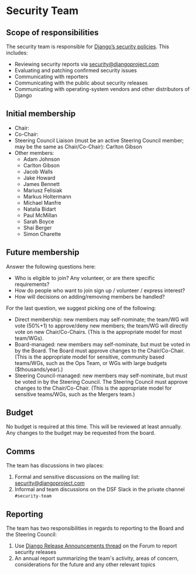 # Security Team

## Scope of responsibilities

The security team is responsible for [Django’s security policies](https://docs.djangoproject.com/en/dev/internals/security/). This includes:

- Reviewing security reports via security@djangoproject.com
- Evaluating and patching confirmed security issues
- Communicating with reporters
- Communicating with the public about security releases
- Communicating with operating-system vendors and other distributors of Django

## Initial membership

- Chair:
- Co-Chair:
- Steering Council Liaison (must be an active Steering Council member; may be the same as Chair/Co-Chair): Carlton Gibson
- Other members:
  - Adam Johnson
  - Carlton Gibson
  - Jacob Walls
  - Jake Howard
  - James Bennett
  - Mariusz Felisiak
  - Markus Holtermann
  - Michael Manfre
  - Natalia Bidart
  - Paul McMillan
  - Sarah Boyce
  - Shai Berger
  - Simon Charette

## Future membership

Answer the following questions here:

- Who is eligible to join? Any volunteer, or are there specific requirements?
- How do people who want to join sign up / volunteer / express interest?
- How will decisions on adding/removing members be handled?

For the last question, we suggest picking one of the following:

- Direct membership: new members may self-nominate; the team/WG will vote (50%+1) to approve/deny new members; the team/WG will directly vote on new Chair/Co-Chairs. (This is the appropriate model for most team/WGs).
- Board-managed: new members may self-nominate, but must be voted in by the Board. The Board must approve changes to the Chair/Co-Chair. (This is the appropriate model for sensitive, community based teams/WGs, such as the Ops Team, or WGs with large budgets ($thousands/year).)
- Steering Council-managed: new members may self-nominate, but must be voted in by the Steering Council. The Steering Council must approve changes to the Chair/Co-Chair. (This is the appropriate model for sensitive teams/WGs, such as the Mergers team.)

## Budget

No budget is required at this time. This will be reviewed at least annually.
Any changes to the budget may be requested from the board.

## Comms

The team has discussions in two places:

1. Formal and sensitive discussions on the mailing list: security@djangoproject.com
2. Informal and team discussions on the DSF Slack in the private channel `#security-team`

## Reporting

The team has two responsibilities in regards to reporting to the Board and the Steering Council:

1. Use [Django Release Announcements thread](https://forum.djangoproject.com/t/django-release-announcements/655/96) on the Forum to report security releases
2. An annual report summarizing the team's activity, areas of concern, considerations for the future and any other relevant topics

